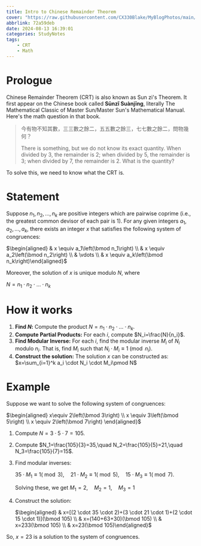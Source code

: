 ```yaml
---
title: Intro to Chinese Remainder Theorem
cover: "https://raw.githubusercontent.com/CX330Blake/MyBlogPhotos/main/image/CRT.jpg"
abbrlink: 72a59deb
date: 2024-08-13 16:39:01
categories: StudyNotes
tags:
    - CRT
    - Math
---
```


# Prologue

Chinese Remainder Theorem (CRT) is also known as Sun zi's Theorem. It first appear on the Chinese book called **Sūnzǐ Suànjīng**, literally The Mathematical Classic of Master Sun/Master Sun's Mathematical Manual. Here's the math question in that book.

> 今有物不知其數，三三數之餘二，五五數之餘三，七七數之餘二，問物幾何？
>
> There is something, but we do not know its exact quantity. When divided by 3, the remainder is 2; when divided by 5, the remainder is 3; when divided by 7, the remainder is 2. What is the quantity?

To solve this, we need to know what the CRT is.

# Statement

Suppose $n_1,n_2,…,n_k$ are positive integers which are pairwise coprime (i.e., the greatest common devisor of each pair is 1). For any given integers $a_1,a_2,…,a_k$, there exists an integer $x$ that satisfies the following system of congruences:

$\begin{aligned} & x \equiv a_1\left(\bmod n_1\right) \\ & x \equiv a_2\left(\bmod n_2\right) \\ & \vdots \\ & x \equiv a_k\left(\bmod n_k\right)\end{aligned}$

Moreover, the solution of $x$ is unique modulo $N$, where

$N=n_1\cdot n_2 \cdot\ldots\cdot n_k$

# How it works

1. **Find $N$:** Compute the product $N=n_1\cdot n_2 \cdot\ldots\cdot n_k$.
2. **Compute Partial Products:** For each $i$, compute $N_i=\frac{N}{n_i}$.
3. **Find Modular Inverse:** For each $i$, find the modular inverse $M_i$ of $N_i$ modulo $n_i$. That is, find $M_i$ such that $N_i \cdot M_i \equiv 1\pmod n_i$.
4. **Construct the solution:** The solution $x$ can be constructed as:
   $x=\sum_{i=1}^k a_i \cdot N_i \cdot M_i\pmod N$

# Example

Suppose we want to solve the following system of congruences:

$\begin{aligned} x\equiv 2\left(\bmod 3\right) \\ x \equiv 3\left(\bmod 5\right) \\  x \equiv 2\left(\bmod 7\right) \end{aligned}$

1. Compute $N=3\cdot5\cdot7=105$.

2. Compute $N_1=\frac{105}{3}=35,\quad N_2=\frac{105}{5}=21,\quad N_3=\frac{105}{7}=15$.

3. Find modular inverses:
   
   $35 \cdot M_1 \equiv 1(\bmod 3),\quad 21 \cdot M_2 \equiv 1(\bmod 5),\quad 15 \cdot M_3 \equiv 1(\bmod 7)$. 
   
   Solving these, we get $M_1=2,\quad M_2=1,\quad M_3=1$
   
1. Construct the solution:

    $\begin{aligned} & x=[(2 \cdot 35 \cdot 2)+(3 \cdot 21 \cdot 1)+(2 \cdot 15 \cdot 1)](\bmod 105) \\ & x=(140+63+30)(\bmod 105) \\ & x=233(\bmod 105) \\ & x=23(\bmod 105)\end{aligned}$

So, $x=23$ is a solution to the system of congruences.
